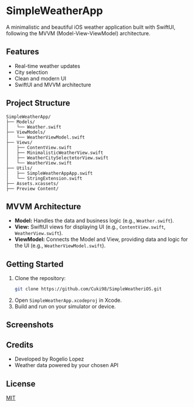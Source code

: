 # SimpleWeatherApp

A minimalistic and beautiful iOS weather application built with SwiftUI, following the MVVM (Model-View-ViewModel) architecture.

## Features
- Real-time weather updates
- City selection
- Clean and modern UI
- SwiftUI and MVVM architecture

## Project Structure
```
SimpleWeatherApp/
├── Models/
│   └── Weather.swift
├── ViewModels/
│   └── WeatherViewModel.swift
├── Views/
│   ├── ContentView.swift
│   ├── MinimalisticWeatherView.swift
│   ├── WeatherCitySelectetorView.swift
│   └── WeatherView.swift
├── Utils/
│   ├── SimpleWeatherAppApp.swift
│   └── StringExtension.swift
├── Assets.xcassets/
├── Preview Content/
```

## MVVM Architecture
- **Model:** Handles the data and business logic (e.g., `Weather.swift`).
- **View:** SwiftUI views for displaying UI (e.g., `ContentView.swift`, `WeatherView.swift`).
- **ViewModel:** Connects the Model and View, providing data and logic for the UI (e.g., `WeatherViewModel.swift`).

## Getting Started
1. Clone the repository:
   ```sh
   git clone https://github.com/Cuki98/SimpleWeatheriOS.git
   ```
2. Open `SimpleWeatherApp.xcodeproj` in Xcode.
3. Build and run on your simulator or device.

## Screenshots
<!-- Add screenshots of your app here -->

## Credits
- Developed by Rogelio Lopez
- Weather data powered by your chosen API

## License
[MIT](LICENSE) 